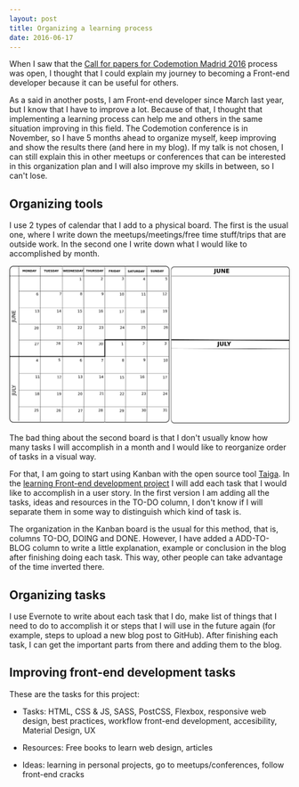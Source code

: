 ```yaml
---
layout: post
title: Organizing a learning process
date: 2016-06-17
---
```


When I saw that the <a href="https://www.koliseo.com/codemotion/codemotion-madrid/r4p/5753906952929280/#/" alt="Call for papers Codemotion">Call for papers for Codemotion Madrid 2016</a> process was open, I thought that I could explain my journey to becoming a Front-end developer because it can be useful for others. 

As a said in another posts, I am Front-end developer since March last year, but I know that I have to improve a lot. Because of that, I thought that implementing a learning process can help me and others in the same situation improving in this field. The Codemotion conference is in November, so I have 5 months ahead to organize myself, keep improving and show the results there (and here in my blog). If my talk is not chosen, I can still explain this in other meetups or conferences that can be interested in this organization plan and I will also improve my skills in between, so I can't lose. 

Organizing tools
-------------

I use 2 types of calendar that I add to a physical board. The first is the usual one, where I write down the meetups/meetings/free time stuff/trips that are outside work. In the second one I write down what I would like to accomplished by month.

<img src="../images/blog/calendars.png" alt="Calendars to organize" />

The bad thing about the second board is that I don't usually know how many tasks I will accomplish in a month and I would like to reorganize order of tasks in a visual way. 

For that, I am going to start using Kanban with the open source tool <a href="https://taiga.io/" alt="Taiga">Taiga</a>. In the <a href="https://tree.taiga.io/project/cristinafsanz-improving-in-front-end-development/kanban" alt="Kanban Learning Front-end development">learning Front-end development project</a> I will add each task that I would like to accomplish in a user story. In the first version I am adding all the tasks, ideas and resources in the TO-DO column, I don't know if I will separate them in some way to distinguish which kind of task is.

The organization in the Kanban board is the usual for this method, that is, columns TO-DO, DOING and DONE. However, I have added a ADD-TO-BLOG column to write a little explanation, example or conclusion in the blog after finishing doing each task. This way, other people can take advantage of the time inverted there.


Organizing tasks
-------------

I use Evernote to write about each task that I do, make list of things that I need to do to accomplish it or steps that I will use in the future again (for example, steps to upload a new blog post to GitHub). After finishing each task, I can get the important parts from there and adding them to the blog.

Improving front-end development tasks
-------------

These are the tasks for this project:

* Tasks: HTML, CSS & JS, SASS, PostCSS, Flexbox, responsive web design, best practices, workflow front-end development, accesibility, Material Design, UX
	
* Resources: Free books to learn web design, articles

* Ideas:  learning in personal projects, go to meetups/conferences, follow front-end cracks
